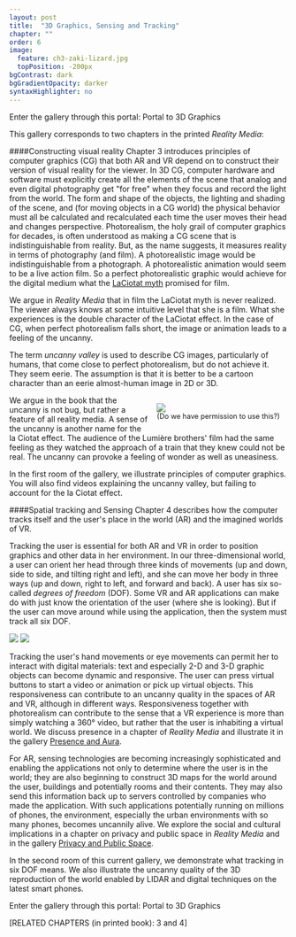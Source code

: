 ```yaml
---
layout: post
title:  "3D Graphics, Sensing and Tracking"
chapter: ""
order: 6
image:
  feature: ch3-zaki-lizard.jpg
  topPosition: -200px
bgContrast: dark
bgGradientOpacity: darker
syntaxHighlighter: no
---
```

Enter the gallery through this portal:
<a class="xrlink" room="2" waypoint="start">Portal to 3D Graphics</a>

This gallery corresponds to two chapters in the printed *Reality Media*:

####Constructing visual reality
Chapter 3 introduces principles of computer graphics (CG) that both AR and VR depend on to construct their version of visual reality for the viewer. 
In 3D CG, computer hardware and software must explicitly create all the elements of the scene that analog and even digital photography get "for free" when they focus 
and record the light from the world. The form and shape of the objects, the lighting and shading of the scene, and (for moving objects in a CG world) the physical behavior 
must all be calculated and recalculated each time the user moves their head and changes perspective. 
Photorealism, the holy grail of computer graphics for decades, is often understood as making a CG scene that is indistinguishable from reality. 
But, as the name suggests, it measures reality in terms of photography (and film). A photorealistic image would be indistinguishable from a photograph. 
A photorealistic animation would seem to be a live action film. 
So a perfect photorealistic graphic would achieve for the digital medium what the <a href="{{site.baseurl}}/chapters/chapter00-intro.html">LaCiotat myth</a> promised for film.

We argue in *Reality Media* that in film the LaCiotat myth is never realized. The viewer always knows at some intuitive level that she is a film.  What she experiences is the double character of the LaCiotat effect. In the case of CG, when perfect photorealism falls short, the image or animation leads  to a feeling of the uncanny. 

The term *uncanny valley* is used to describe CG images, particularly of humans, that come close to perfect photorealism, but do not achieve it. 
They seem eerie. The assumption is that it is better to be a cartoon character than an eerie almost-human image in 2D or 3D. 

<div style="float:right; padding:1em;">
<img class="img img--fullContainer img--10xLeading" src="{{ site.baseurl_book_img }}ch3-4-cg/uncanny.jpg"> 
<div style="font-size:.8rem";>(Do we have permission to use this?) </div>
</div>

We argue in the book that the uncanny is not bug, but rather a feature of all reality media. A sense of the uncanny is another name for the la Ciotat effect. The audience of the Lumière brothers' film had the same feeling as they watched the approach of a train that they knew could not be real. The uncanny can provoke a feeling of wonder as well as uneasiness. 

In the first room of the gallery, we illustrate principles of computer graphics. You will also find videos explaining the uncanny valley, but failing to account for the la Ciotat effect. 

####Spatial tracking and Sensing
Chapter 4 describes how the computer tracks itself and the user's place in the world (AR) and the imagined worlds of VR.

Tracking the user is essential for both AR and VR in order to position graphics and other data in her environment. In our three-dimensional world, a user can orient her head through three kinds of movements (up and down, side to side, and tilting right and left), and she can move her body in three ways (up and down, right to left, and forward and back). A user has six so-called *degrees of freedom* (DOF). Some VR and AR applications can make do with just know the orientation of the user (where she is looking). But if the user can move around while using the application, then the system must track all six DOF.  


<img class="img img--fullContainer img--6xLeading" src="{{ site.baseurl_book_img }}ch3-4-cg/DOF1.jpg"> 
<img class="img img--fullContainer img--6xLeading" src="{{ site.baseurl_book_img }}ch3-4-cg/DOF2.jpg"> 


Tracking the user's hand movements or eye movements can permit her to interact with digital materials: text and especially 2-D and 3-D graphic objects can become dynamic and responsive. The user can press virtual buttons to start a video or animation or pick up virtual objects. This responsiveness can contribute to an uncanny quality in the spaces of AR and VR, although in different ways. Responsiveness together with photorealism can contribute to the sense that a VR experience is more than simply watching a 360° video, but rather that the user is inhabiting a virtual world. We discuss presence in a chapter of *Reality Media* and illustrate it in the gallery <a href="{{site.baseurl}}/chapters/chapter05.html">Presence and Aura</a>. 

For AR, sensing technologies are becoming increasingly sophisticated and enabling the applications not only to determine where the user is in the world; they are also beginning to construct 3D maps for the world around the user, buildings and potentially rooms and their contents. They may also send this information back up to servers controlled by companies who made the application. With such applications potentially running on millions of phones, the environment, especially the urban environments with so many phones, becomes uncannily alive. We explore the social and cultural implications in a chapter on privacy and public space in *Reality Media* and in the gallery <a href="{{site.baseurl}}/chapters/chapter09.html">Privacy and Public Space</a>.

In the second room of this current gallery, we demonstrate what tracking in six DOF means. We also illustrate the uncanny quality of the 3D reproduction of the world enabled by LIDAR and digital techniques on the latest smart phones. 

Enter the gallery through this portal:
<a class="xrlink" room="2" waypoint="start">Portal to 3D Graphics</a>

\[RELATED CHAPTERS (in printed book): 3 and 4\]